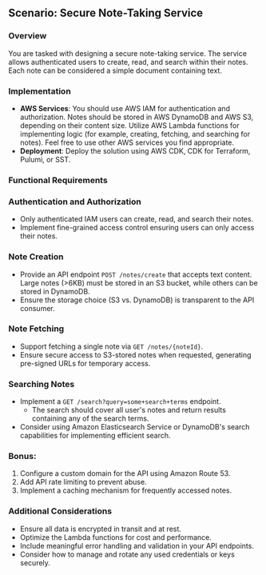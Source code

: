 ## Scenario: Secure Note-Taking Service

### Overview

You are tasked with designing a secure note-taking service. The service allows authenticated users to create, read, and search within their notes. Each note can be considered a simple document containing text.

### Implementation

- **AWS Services**: You should use AWS IAM for authentication and authorization. Notes should be stored in AWS DynamoDB and AWS S3, depending on their content size. Utilize AWS Lambda functions for implementing logic (for example, creating, fetching, and searching for notes). Feel free to use other AWS services you find appropriate.
- **Deployment**: Deploy the solution using AWS CDK, CDK for Terraform, Pulumi, or SST.

### Functional Requirements

### Authentication and Authorization

- Only authenticated IAM users can create, read, and search their notes.
- Implement fine-grained access control ensuring users can only access their notes.

### Note Creation

- Provide an API endpoint `POST /notes/create` that accepts text content. Large notes (>6KB) must be stored in an S3 bucket, while others can be stored in DynamoDB.
- Ensure the storage choice (S3 vs. DynamoDB) is transparent to the API consumer.

### Note Fetching

- Support fetching a single note via `GET /notes/{noteId}`.
- Ensure secure access to S3-stored notes when requested, generating pre-signed URLs for temporary access.

### Searching Notes

- Implement a `GET /search?query=some+search+terms` endpoint.
    - The search should cover all user's notes and return results containing any of the search terms.
- Consider using Amazon Elasticsearch Service or DynamoDB's search capabilities for implementing efficient search.

### Bonus:

1. Configure a custom domain for the API using Amazon Route 53.
2. Add API rate limiting to prevent abuse.
3. Implement a caching mechanism for frequently accessed notes.

### Additional Considerations

- Ensure all data is encrypted in transit and at rest.
- Optimize the Lambda functions for cost and performance.
- Include meaningful error handling and validation in your API endpoints.
- Consider how to manage and rotate any used credentials or keys securely.